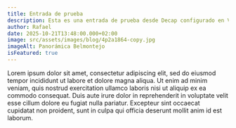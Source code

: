 ```yaml
---
title: Entrada de prueba
description: Esta es una entrada de prueba desde Decap configurado en Vercel.
author: Rafael
date: 2025-10-21T13:48:00.000+02:00
image: src/assets/images/blog/4p2a1864-copy.jpg
imageAlt: Panorámica Belmontejo
isFeatured: true
---
```


Lorem ipsum dolor sit amet, consectetur adipiscing elit, sed do eiusmod tempor incididunt ut labore et dolore magna aliqua. Ut enim ad minim veniam, quis nostrud exercitation ullamco laboris nisi ut aliquip ex ea commodo consequat. Duis aute irure dolor in reprehenderit in voluptate velit esse cillum dolore eu fugiat nulla pariatur. Excepteur sint occaecat cupidatat non proident, sunt in culpa qui officia deserunt mollit anim id est laborum.
